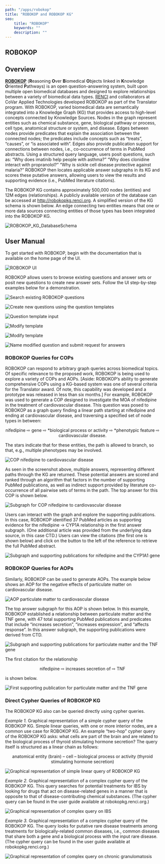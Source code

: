 ```yaml
---
path: "/apps/robokop"
title: "ROBOKOP and ROBOKOP KG"
seo:
    title: "ROBOKOP"
    keywords: ""
    description: ""
---
```

## ROBOKOP

## Overview

[**ROBOKOP**](http://robokop.renci.org/) (**R**easoning **O**ver **B**iomedical **O**bjects linked in **K**nowledge **O**riented **P**athways) is an open question-answering system, built upon multiple open biomedical databases and designed to explore relationships between a variety of biomedical data types. [RENCI](https://renci.org/) and collaborators at CoVar Applied Technologies developed ROBOKOP as part of the Translator program. With ROBOKOP, varied biomedical data are semantically integrated into a Knowledge Graph (KG) that provides access to high-level concepts connected by Knowledge Sources. Nodes in the graph represent entities such as chemical substance, gene, biological pathway or process, cell type, anatomical structure or system, and disease. Edges between nodes provide predicates that explain the association between the connected nodes; the predicates include concepts such as “treats”, “causes”, or “is associated with”. Edges also provide publication support for connections between nodes, i.e., co-occurrence of terms in PubMed abstracts. Using a structured query language, users posit questions, such as: “Why does imatinib help people with asthma?” “Why does clonidine interact with propranolol?” “Why is sickle cell disease protective against malaria?” ROBOKOP then locates applicable answer subgraphs in its KG and scores these putative answers, allowing users to view the results and supporting evidence (i.e., PubMed literature citations).

The ROBOKOP KG contains approximately 500,000 nodes (entities) and 12M edges (relationships).  A publicly available version of the database can be accessed at http://robokopkg.renci.org. A simplified version of the KG schema is shown below. An edge connecting two entities means that one or more data sources connecting entities of those types has been integrated into the ROBOKOP KG.

![ROBOKOP_KG_DatabaseSchema](ROBOKOP_KG_DatabaseSchema.png)

## User Manual

To get started with ROBOKOP, begin with the documentation that is available on the home page of the UI.

![ROBOKOP UI](ROBOKOP_UI.png)

ROBOKOP allows users to browse existing questions and answer sets or posit new questions to create new answer sets. Follow the UI step-by-step examples below for a demonstration.

![Search existing ROBOKOP questions](SearchQuestions.png)

![Create new questions using the question templates](QuestionTemplate.png)

![Question template input](QuestionTemplateInput.png)

![Modify template](ModifyTemplate.png)

![Modify template](ModifyTemplate2.png)

![Name modified question and submit request for answers](NameSubmit.png)

### ROBOKOP Queries for COPs

ROBOKOP can respond to arbitrary graph queries across biomedical topics. Of specific relevance to the proposed work, ROBOKOP is being used to explore a variety of COPs and AOPs. [Aside: ROBOKOP’s ability to generate comprehensive COPs using a KG-based system was one of several criteria for the Translator award. Of note, this capability was developed and a prototype was released in less than six months.] For example, ROBOKOP was used to generate a COP designed to investigate the MOA of nifedipine in the treatment of cardiovascular disease. This question was posed to ROBOKOP as a graph query finding a linear path starting at nifedipine and ending at cardiovascular disease, and traversing a specified set of node types in between:

<p style="text-align: center;">
    nifedipine ⇨ gene ⇨ *biological process or activity ⇨ *phenotypic feature ⇨ cardiovascular disease.
</p>

The stars indicate that for these entities, the path is allowed to branch, so that, e.g., multiple phenotypes may be involved.

![COP nifedipine to cardiovascular disease](kg-response.png)[]()

As seen in the screenshot above, multiple answers, representing different paths through the KG are returned. These potential answers are scored and ranked through an algorithm that factors in the number of supporting PubMed publications, as well as indirect support provided by literature co-occurrence of all pairwise sets of terms in the path. The top answer for this COP is shown below.

![Subgraph for COP nifedipine to cardiovascular disease](supporting-publications-graph.png)[]()

Users can interact with the graph and explore the supporting publications. In this case, ROBOKOP identified 37 PubMed articles as supporting evidence for the nifedipine -> CYP1A relationship in the first answer subgraph. (One additional article was provided from the underlying data source, in this case CTD.) Users can view the citations (the first one is shown below) and click on the button to the left of the reference to retrieve the full PubMed abstract.

![Subgraph and supporting publications for nifedipine and the CYP1A1 gene](cyp1a1-interaction-with-nifedipine.png)[]()

### ROBOKOP Queries for AOPs

Similarly, ROBOKOP can be used to generate AOPs. The example below shows an AOP for the negative effects of particulate matter on cardiovascular disease.

![AOP particulate matter to cardiovascular disease](ROBOKOP_AOP_screenshot.png)[]()

The top answer subgraph for this AOP is shown below. In this example, ROBOKOP established a relationship between particulate matter and the TNF gene, with 47 total supporting PubMed publications and predicates that include “increases secretion”, “increases expression”, and “affects response”. In this answer subgraph, the supporting publications were derived from CTD.

![Subgraph and supporting publications for particulate matter and the TNF gene](ROBOKOP_AOP2_screenshot.png)[]()

The first citation for the relationship

<p style="text-align: center;">nifedipine ⇨ increases secretion of ⇨ TNF</p>

is shown below.

![First supporting publication for particulate matter and the TNF gene](particulate-matter-increases-secretion-tnf.png)[]()

### Direct Cypher Queries of ROBOKOP KG

The ROBOKOP KG also can be queried directly using cypher queries.

*Example 1.* Graphical representation of a simple cypher query of the ROBOKOP KG. Simple linear queries, with one or more interior nodes, are a common use case for ROBOKOP KG. An example “two-hop” cypher query of the ROBOKOP KG asks: what cells are part of the brain and are related to the biological process of thyroid stimulating hormone secretion? The query itself is structured as a linear chain as follows:
<p style="text-align: center;">
    anatomical entity (brain) – cell – biological process or activity (thyroid stimulating hormone secretion)
</p>

![Graphical representation of simple linear query of ROBOKOP KG](ROBOKOP_KG_SimpleQuery.png)[]()

*Example 2.* Graphical representation of a complex cypher query of the ROBOKOP KG. This query searches for potential treatments for IBS by looking for drugs that act on disease-related genes in a manner that is opposite to that of disease-contributing chemical substances. (The cypher query can be found in the user guide available at robokopkg.renci.org.)

![Graphical representation of complex query on IBS](ROBOKOP_KG_ComplexQuery.png)[]()

*Example 3.* Graphical representation of a complex cypher query of the ROBOKOP KG. The query looks for putative rare disease treatments among treatments for biologically-related common diseases, i.e., common diseases that share both a gene and a biological process with the input rare disease. (The cypher query can be found in the user guide available at robokopkg.renci.org.)

![Graphical representation of complex query on chronic granulomatosis](ROBOKOP_KG_ComplexQuery2.png)[]()


